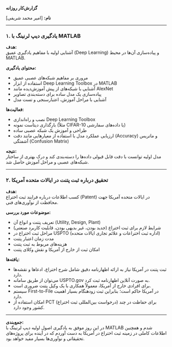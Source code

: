 
**گزارش‌کار روزانه**
  
**نام:** [امیر محمد شریفی]

---

### ۱. یادگیری دیپ لرنینگ با MATLAB

**هدف:**  
آشنایی اولیه با مفاهیم یادگیری عمیق (Deep Learning) و پیاده‌سازی آن‌ها در محیط MATLAB.

**محتوای یادگیری:**  
- مروری بر مفاهیم شبکه‌های عصبی عمیق  
- استفاده از ابزار Deep Learning Toolbox در MATLAB  
- آشنایی با شبکه‌های از پیش آموزش‌دیده مانند AlexNet  
- پیاده‌سازی یک مدل ساده برای دسته‌بندی تصاویر  
- آشنایی با مراحل آموزش، اعتبارسنجی و تست مدل

**فعالیت‌ها:**  
- نصب و راه‌اندازی Deep Learning Toolbox  
- بارگذاری دیتاست نمونه (مثلاً CIFAR-10 یا داده‌های سفارشی)  
- طراحی و آموزش یک شبکه عصبی ساده  
- ارزیابی عملکرد مدل با استفاده از معیارهایی مانند دقت (Accuracy) و ماتریس آشفتگی (Confusion Matrix)

**نتیجه:**  
مدل اولیه توانست با دقت قابل قبولی داده‌ها را دسته‌بندی کند و درک بهتری از ساختار شبکه‌های عصبی و مراحل آموزش حاصل شد.

---

### ۲. تحقیق درباره ثبت پتنت در ایالات متحده آمریکا

**هدف:**  
کسب اطلاعات درباره فرایند ثبت اختراع (Patent) در ایالات متحده آمریکا جهت محافظت از نوآوری‌های فنی.

**موضوعات مورد بررسی:**  
- تعریف پتنت و انواع آن (Utility, Design, Plant)  
- شرایط لازم برای ثبت اختراع (جدید بودن، غیر بدیهی بودن، قابلیت کاربرد صنعتی)  
- مراحل ثبت اختراع در USPTO (اداره ثبت اختراعات و علائم تجاری ایالات متحده)  
- مدت زمان اعتبار پتنت  
- هزینه‌های مربوط به ثبت پتنت  
- امکان ثبت از خارج از آمریکا و نقش وکلای پتنت

**یافته‌ها:**  
- ثبت پتنت در آمریکا نیاز به ارائه اظهارنامه دقیق شامل شرح اختراع، ادعاها و نقشه‌ها دارد.  
- می‌توان از طریق سامانه USPTO.gov به صورت آنلاین اظهارنامه ثبت کرد.  
- برای افرادی خارج از آمریکا، معمولاً همکاری با یک وکیل پتنت ضروری است.  
- سیستم First-to-File در آمریکا حاکم است؛ بنابراین ثبت زودهنگام بسیار اهمیت دارد.  
- امکان استفاده از PCT (درخواست بین‌المللی ثبت اختراع) برای حفاظت در چند کشور وجود دارد.

---

**جمع‌بندی:**  
در این روز موفق به یادگیری اصول اولیه دیپ لرنینگ با MATLAB شدم و همچنین اطلاعات کاملی در زمینه ثبت اختراع در آمریکا به دست آوردم که در آینده برای پروژه‌های تحقیقاتی و نوآوری‌ها بسیار مفید خواهد بود.